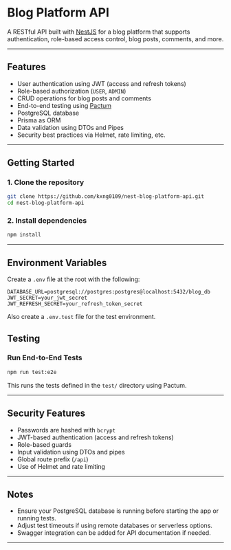 # Blog Platform API

A RESTful API built with [NestJS](https://nestjs.com/) for a blog platform that supports authentication, role-based access control, blog posts, comments, and more.

---

## Features

* User authentication using JWT (access and refresh tokens)
* Role-based authorization (`USER`, `ADMIN`)
* CRUD operations for blog posts and comments
* End-to-end testing using [Pactum](https://pactumjs.github.io/)
* PostgreSQL database
* Prisma as ORM
* Data validation using DTOs and Pipes
* Security best practices via Helmet, rate limiting, etc.

---

## Getting Started

### 1. Clone the repository

```bash
git clone https://github.com/kxng0109/nest-blog-platform-api.git
cd nest-blog-platform-api
```

### 2. Install dependencies

```bash
npm install
```

---

## Environment Variables

Create a `.env` file at the root with the following:

```env
DATABASE_URL=postgresql://postgres:postgres@localhost:5432/blog_db
JWT_SECRET=your_jwt_secret
JWT_REFRESH_SECRET=your_refresh_token_secret
```

Also create a `.env.test` file for the test environment.


## Testing

### Run End-to-End Tests

```bash
npm run test:e2e
```

This runs the tests defined in the `test/` directory using Pactum.

---

## Security Features

* Passwords are hashed with `bcrypt`
* JWT-based authentication (access and refresh tokens)
* Role-based guards
* Input validation using DTOs and pipes
* Global route prefix (`/api`)
* Use of Helmet and rate limiting

---

## Notes

* Ensure your PostgreSQL database is running before starting the app or running tests.
* Adjust test timeouts if using remote databases or serverless options.
* Swagger integration can be added for API documentation if needed.

---
